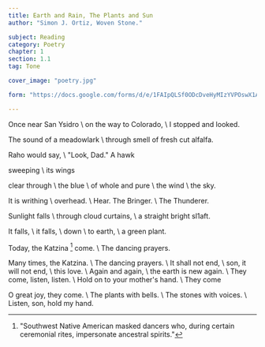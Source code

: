 ```yaml
---
title: Earth and Rain, The Plants and Sun
author: "Simon J. Ortiz, Woven Stone."

subject: Reading
category: Poetry
chapter: 1
section: 1.1
tag: Tone

cover_image: "poetry.jpg"

form: "https://docs.google.com/forms/d/e/1FAIpQLSf0ODcDveHyMIzYVPOswX1A7rpRT7MAneJCxDy99P8lmJgpcA/viewform"

---
```

Once near San Ysidro \\
on the way to Colorado, \\
I stopped and looked.

The sound of a meadowlark \\
through smell of fresh cut alfalfa.

Raho would say, \\
"Look, Dad." A hawk

sweeping \\
its wings

clear through \\
the blue \\
of whole and pure \\
the wind \\
the sky.

It is writhing \\
overhead. \\
Hear. The Bringer. \\
The Thunderer.

Sunlight falls \\
through cloud curtains, \\
a straight bright sl1aft.

It falls, \\
it falls, \\
down \\
to earth, \\
a green plant.

Today, the Katzina [^1] come. \\
The dancing prayers.

Many times, the Katzina. \\
The dancing prayers. \\
It shall not end, \\
son, it will not end, \\
this love. \\
Again and again, \\
the earth is new again. \\
They come, listen, listen. \\
Hold on to your mother's hand. \\
They come

O great joy, they come. \\
The plants with bells. \\
The stones with voices. \\
Listen, son, hold my hand.

[^1]: "Southwest Native American masked dancers who, during certain ceremonial rites, impersonate ancestral spirits."
